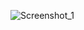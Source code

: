 
![Screenshot_1](https://user-images.githubusercontent.com/67098610/203265004-58ca1069-d1ca-4c26-8a56-cb53efb7bd97.png)
